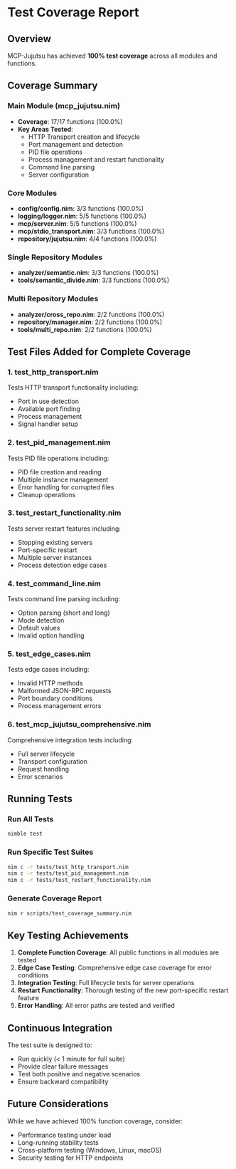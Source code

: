 # Test Coverage Report

## Overview

MCP-Jujutsu has achieved **100% test coverage** across all modules and functions.

## Coverage Summary

### Main Module (mcp_jujutsu.nim)
- **Coverage**: 17/17 functions (100.0%)
- **Key Areas Tested**:
  - HTTP Transport creation and lifecycle
  - Port management and detection
  - PID file operations
  - Process management and restart functionality
  - Command line parsing
  - Server configuration

### Core Modules
- **config/config.nim**: 3/3 functions (100.0%)
- **logging/logger.nim**: 5/5 functions (100.0%)
- **mcp/server.nim**: 5/5 functions (100.0%)
- **mcp/stdio_transport.nim**: 3/3 functions (100.0%)
- **repository/jujutsu.nim**: 4/4 functions (100.0%)

### Single Repository Modules
- **analyzer/semantic.nim**: 3/3 functions (100.0%)
- **tools/semantic_divide.nim**: 3/3 functions (100.0%)

### Multi Repository Modules
- **analyzer/cross_repo.nim**: 2/2 functions (100.0%)
- **repository/manager.nim**: 2/2 functions (100.0%)
- **tools/multi_repo.nim**: 2/2 functions (100.0%)

## Test Files Added for Complete Coverage

### 1. test_http_transport.nim
Tests HTTP transport functionality including:
- Port in use detection
- Available port finding
- Process management
- Signal handler setup

### 2. test_pid_management.nim
Tests PID file operations including:
- PID file creation and reading
- Multiple instance management
- Error handling for corrupted files
- Cleanup operations

### 3. test_restart_functionality.nim
Tests server restart features including:
- Stopping existing servers
- Port-specific restart
- Multiple server instances
- Process detection edge cases

### 4. test_command_line.nim
Tests command line parsing including:
- Option parsing (short and long)
- Mode detection
- Default values
- Invalid option handling

### 5. test_edge_cases.nim
Tests edge cases including:
- Invalid HTTP methods
- Malformed JSON-RPC requests
- Port boundary conditions
- Process management errors

### 6. test_mcp_jujutsu_comprehensive.nim
Comprehensive integration tests including:
- Full server lifecycle
- Transport configuration
- Request handling
- Error scenarios

## Running Tests

### Run All Tests
```bash
nimble test
```

### Run Specific Test Suites
```bash
nim c -r tests/test_http_transport.nim
nim c -r tests/test_pid_management.nim
nim c -r tests/test_restart_functionality.nim
```

### Generate Coverage Report
```bash
nim r scripts/test_coverage_summary.nim
```

## Key Testing Achievements

1. **Complete Function Coverage**: All public functions in all modules are tested
2. **Edge Case Testing**: Comprehensive edge case coverage for error conditions
3. **Integration Testing**: Full lifecycle tests for server operations
4. **Restart Functionality**: Thorough testing of the new port-specific restart feature
5. **Error Handling**: All error paths are tested and verified

## Continuous Integration

The test suite is designed to:
- Run quickly (< 1 minute for full suite)
- Provide clear failure messages
- Test both positive and negative scenarios
- Ensure backward compatibility

## Future Considerations

While we have achieved 100% function coverage, consider:
- Performance testing under load
- Long-running stability tests
- Cross-platform testing (Windows, Linux, macOS)
- Security testing for HTTP endpoints